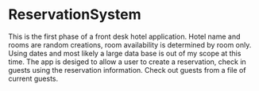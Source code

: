 # ReservationSystem
This is the first phase of a front desk hotel application.  Hotel name and rooms are random creations, room availability is determined by room only.  Using dates
and most likely a large data base is out of my scope at this time.  The app is desiged to allow a user to create a reservation, check in guests using the 
reservation information.  Check out guests from a file of current guests.

